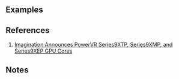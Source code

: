 
## Examples

## References

1. [Imagination Announces PowerVR Series9XTP, Series9XMP, and Series9XEP GPU Cores](https://www.anandtech.com/show/13671/imagination-announces-powervr-series9x-p-gpus)

## Notes
